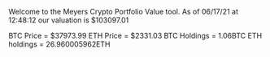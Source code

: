 Welcome to the Meyers Crypto Portfolio Value tool. 
As of 06/17/21 at 12:48:12 our valuation is $103097.01 

BTC Price = $37973.99
 ETH Price = $2331.03
BTC Holdings = 1.06BTC
 ETH holdings = 26.960005962ETH 
